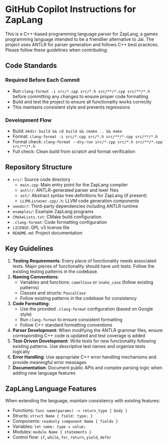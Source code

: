# GitHub Copilot Instructions for ZapLang

This is a C++-based programming language parser for ZapLang, a games programming language intended to be a friendlier alternative to Jai. The project uses ANTLR for parser generation and follows C++ best practices. Please follow these guidelines when contributing:

## Code Standards

### Required Before Each Commit
- Run `clang-format -i src/*.cpp src/*.h src/**/*.cpp src/**/*.h` before committing any changes to ensure proper code formatting
- Build and test the project to ensure all functionality works correctly
- This maintains consistent style and prevents regressions

### Development Flow
- Build: `mkdir build && cd build && cmake .. && make`
- Format: `clang-format -i src/*.cpp src/*.h src/**/*.cpp src/**/*.h`
- Format check: `clang-format --dry-run src/*.cpp src/*.h src/**/*.cpp src/**/*.h`
- Full check: Clean build from scratch and format verification

## Repository Structure
- `src/`: Source code directory
  - `main.cpp`: Main entry point for the ZapLang compiler
  - `antlr/`: ANTLR-generated parser and lexer files
  - `ast/`: Abstract syntax tree definitions for ZapLang (if present)
  - `LLVMListener.cpp/.h`: LLVM code generation components
- `vendor/`: Third-party dependencies including ANTLR runtime
- `examples/`: Example ZapLang programs
- `CMakeLists.txt`: CMake build configuration
- `.clang-format`: Code formatting configuration
- `LICENSE`: GPL v3 license file
- `README.md`: Project documentation

## Key Guidelines
1. **Testing Requirements**: Every piece of functionality needs associated tests. Major pieces of functionality should have unit tests. Follow the existing testing patterns in the codebase.
2. **Naming Conventions**: 
   - Variables and functions: `camelCase` or `snake_case` (follow existing patterns)
   - Classes and structs: `PascalCase` 
   - Follow existing patterns in the codebase for consistency
3. **Code Formatting**:
   - Use the provided `.clang-format` configuration (based on Google style)
   - Run `clang-format` to ensure consistent formatting
   - Follow C++ standard formatting conventions
4. **Parser Development**: When modifying the ANTLR grammar files, ensure corresponding C++ code is updated and test coverage is added
5. **Test-Driven Development**: Write tests for new functionality following existing patterns. Use descriptive test names and organize tests logically
6. **Error Handling**: Use appropriate C++ error handling mechanisms and provide meaningful error messages
7. **Documentation**: Document public APIs and complex parsing logic when adding new language features

## ZapLang Language Features
When extending the language, maintain consistency with existing features:
- Functions: `func name(params) -> return_type { body }`
- Structs: `struct Name { field: type; }`
- Components: `readonly component Name { fields }`
- Variables: `let name: type = value;`
- Modules: `module Name { statements }`
- Control flow: `if`, `while`, `for`, `return`, `yield`, `defer`